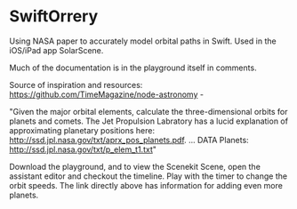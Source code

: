 # SwiftOrrery
Using NASA paper to accurately model orbital paths in Swift. Used in the iOS/iPad app SolarScene.

Much of the documentation is in the playground itself in comments.

Source of inspiration and resources: https://github.com/TimeMagazine/node-astronomy - 

"Given the major orbital elements, calculate the three-dimensional orbits for planets and comets. The Jet Propulsion Labratory has a lucid explanation of approximating planetary positions here: http://ssd.jpl.nasa.gov/txt/aprx_pos_planets.pdf.
...
DATA
Planets: http://ssd.jpl.nasa.gov/txt/p_elem_t1.txt"

Download the playground, and to view the Scenekit Scene, open the assistant editor and checkout the timeline. Play with the timer to change the orbit speeds. The link directly above has information for adding even more planets.
